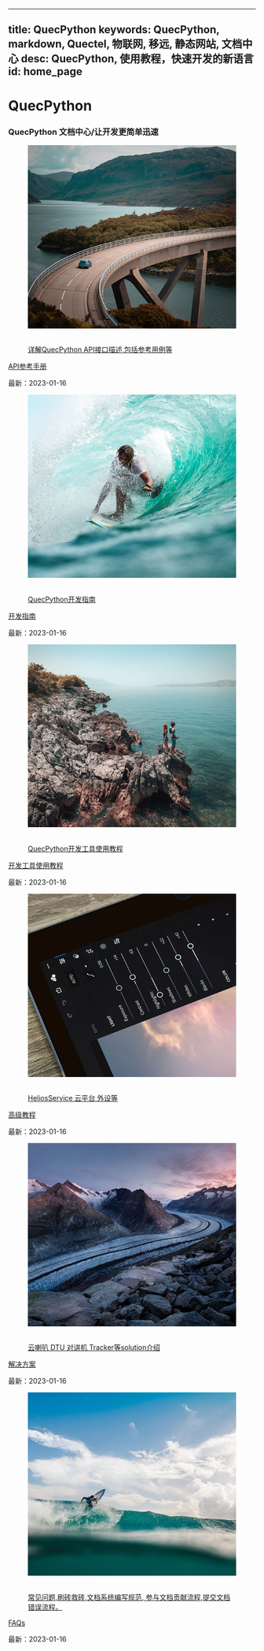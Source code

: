 
---
title: QuecPython
keywords: QuecPython, markdown, Quectel, 物联网, 移远, 静态网站, 文档中心
desc: QuecPython, 使用教程，快速开发的新语言
id: home_page
---

<div id="home_page">
    <div>
        <h1><span>QuecPython</span></h1>
        <h3>QuecPython 文档中心/让开发更简单迅速</h3>
    </div>
    <link rel="shortcut icon" href="favicon.ico" type="image/x-icon">
    <link rel="stylesheet" href="static/css/just-the-docs.css">
    <link rel="stylesheet" href="static/css/izmir.css">
    <link rel="stylesheet" href="static/css/docs.css">
    <link rel="stylesheet" href="static/css/fontawesome.min.css">
    <link rel="stylesheet" href="static/css/fa-solid.min.css">
    <script type="text/javascript" src="static/js/just-the-docs.js"></script>
    <script>
        var _hmt = _hmt || [];
        (function () {
            var hm = document.createElement("script");
            hm.src = "https://hm.baidu.com/hm.js?4a99be573097e5c181db4406516f1bca";
            var s = document.getElementsByTagName("script")[0];
            s.parentNode.insertBefore(hm, s);
        })();
    </script>
    <meta name="viewport" content="width=device-width, initial-scale=1">
    <div id="main-content" class="home-content home-wrapper" role="main">
        <!-- 第一行-->
        <div class="col-3">
            <!-- QuecPython API 接口文档-->
            <div class="col-item">
                <figure class="c4-izmir c4-border-corners-1 c4-image-zoom-out c4-gradient-bottom" tabindex="0"
                    style="--primary-color: #E0EAFC; --secondary-color: #CFDEF3; --text-color: #1f467b; --border-color: #1f467b; --image-opacity: .1;">
                    <img src="static/image/image01.jpg" alt="Sample Image" />
                    <a href="/API_reference/zh/index.html" class="article-a">
                        <figcaption class="c4-layout-top-left">
                            <div class="c4-reveal-down">
                                <div>
                                    <h2 style="margin-bottom: 5px;"></h2>
                                    <p>详解QuecPython API接口描述,包括参考用例等</p>
                                </div>
                            </div>
                        </figcaption>
                </figure>
                <a href="/API_reference/zh/index.html" class="article-a">
                    <p class="article-p-h">API参考手册</p>
                </a>
                <p class="article-p-t">最新：2023-01-16</font>
                </p>
            </div>
            <!-- QuecPython开发指南-->
            <div class="col-item">
                <figure class="c4-izmir c4-border-corners-1 c4-image-zoom-out c4-gradient-bottom" tabindex="0"
                    style="--primary-color: #E0EAFC; --secondary-color: #CFDEF3; --text-color: #1f467b; --border-color: #1f467b; --image-opacity: .1;">
                    <img src="static/image/image02.jpg" alt="Sample Image" />
                    <a href="/development_guide/zh/index.html" class="article-a">
                        <figcaption class="c4-layout-top-left">
                            <div class="c4-reveal-down">
                                <div>
                                    <h2 style="margin-bottom: 5px;"></h2>
                                    <p>QuecPython开发指南</p>
                                </div>
                            </div>
                        </figcaption>
                </figure>
                <a href="/development_guide/zh/index.html" class="article-a">
                    <p class="article-p-h">开发指南</p>
                </a>
                <p class="article-p-t">最新：2023-01-16</font>
                </p>
            </div>
            <!-- QuecPython开发工具使用教程-->
            <div class="col-item">
                <figure class="c4-izmir c4-border-corners-1 c4-image-zoom-out c4-gradient-bottom" tabindex="0"
                    style="--primary-color: #E0EAFC; --secondary-color: #CFDEF3; --text-color: #1f467b; --border-color: #1f467b; --image-opacity: .1;">
                    <img src="static/image/image03.jpg" alt="Sample Image" />
                    <a href="/development_tool_tutorial/zh/index.html" class="article-a">
                        <figcaption class="c4-layout-top-left">
                            <div class="c4-reveal-down">
                                <div>
                                    <h2 style="margin-bottom: 5px;"></h2>
                                    <p>QuecPython开发工具使用教程</p>
                                </div>
                            </div>
                        </figcaption>
                </figure>
                <a href="/development_tool_tutorial/zh/index.html" class="article-a">
                    <p class="article-p-h">开发工具使用教程</p>
                </a>
                <p class="article-p-t">最新：2023-01-16</font>
                </p>
            </div>
        </div>
        <!-- 第二行-->
        <div class="col-3">
            <!-- QuecPython高级教程-->
            <div class="col-item">
                <figure class="c4-izmir c4-border-corners-1 c4-image-zoom-out c4-gradient-bottom" tabindex="0"
                    style="--primary-color: #E0EAFC; --secondary-color: #CFDEF3; --text-color: #1f467b; --border-color: #1f467b; --image-opacity: .1;">
                    <img src="static/image/image05.jpg" alt="Sample Image" />
                    <a href="/advanced_tutorial/zh/index.html" class="article-a">
                        <figcaption class="c4-layout-top-left">
                            <div class="c4-reveal-down">
                                <div>
                                    <h2 style="margin-bottom: 5px;"></h2>
                                    <p>HeliosService 云平台 外设等</p>
                                </div>
                            </div>
                        </figcaption>
                </figure>
                <a href="/advanced_tutorial/zh/index.html" class="article-a">
                    <p class="article-p-h">高级教程</p>
                </a>
                <p class="article-p-t">最新：2023-01-16</font>
                </p>
            </div>
            <!-- QuecPython解决方案-->
            <div class="col-item">
                <figure class="c4-izmir c4-border-corners-1 c4-image-zoom-out c4-gradient-bottom" tabindex="0"
                    style="--primary-color: #E0EAFC; --secondary-color: #CFDEF3; --text-color: #1f467b; --border-color: #1f467b; --image-opacity: .1;">
                    <img src="static/image/image06.jpg" alt="Sample Image" />
                    <a href="/solutions/zh/index.html" class="article-a">
                        <figcaption class="c4-layout-top-left">
                            <div class="c4-reveal-down">
                                <div>
                                    <h2 style="margin-bottom: 5px;"></h2>
                                    <p>云喇叭 DTU 对讲机 Tracker等solution介绍</p>
                                </div>
                            </div>
                        </figcaption>
                </figure>
                <a href="/solutions/zh/index.html" class="article-a">
                    <p class="article-p-h">解决方案</p>
                </a>
                <p class="article-p-t">最新：2023-01-16</font>
                </p>
            </div>
			<!-- QuecPython常见问题-->
			<div class="col-item">
				<figure class="c4-izmir c4-border-corners-1 c4-image-zoom-out c4-gradient-bottom" tabindex="0"
					style="--primary-color: #E0EAFC; --secondary-color: #CFDEF3; --text-color: #1f467b; --border-color: #1f467b; --image-opacity: .1;">
					<img src="static/image/image08.jpg" alt="Sample Image" />
					<a href="/FAQs/zh/index.html" class="article-a">
						<figcaption class="c4-layout-top-left">
							<div class="c4-reveal-down">
								<div>
									<h2 style="margin-bottom: 5px;"></h2>
									<p>常见问题,刷砖救砖,文档系统编写规范,
										参与文档贡献流程,提交文档错误流程。</p>
								</div>
							</div>
						</figcaption>
				</figure>
				<a href="/FAQs/zh/index.html" class="article-a">
					<p class="article-p-h">FAQs</p>
				</a>
				<p class="article-p-t">最新：2023-01-16</font>
				</p>
			</div>
		</div>
	</div>		
</div>

